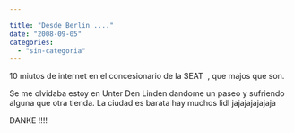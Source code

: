 ```yaml
---

title: "Desde Berlin ...."
date: "2008-09-05"
categories: 
  - "sin-categoria"
---
```


10 miutos de internet en el concesionario de la SEAT  , que majos que son.

Se me olvidaba estoy en Unter Den Linden dandome un paseo y sufriendo alguna que otra tienda. La ciudad es barata hay muchos lidl jajajajajajaja

DANKE !!!!
